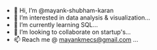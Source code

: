 - 👋 Hi, I’m @mayank-shubham-karan
- 👀 I’m interested in data analysis & visualization...
- 🌱 I’m currently learning SQL...
- 💞️ I’m looking to collaborate on startup's...
- 📫 Reach me @ mayankmecs@gmail.com ...

<!---
mayank-shubham-karan/mayank-shubham-karan is a ✨ special ✨ repository because its `README.md` (this file) appears on your GitHub profile.
You can click the Preview link to take a look at your changes.
--->
